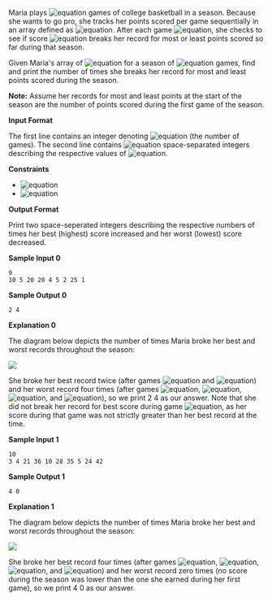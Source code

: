 Maria plays ![equation](https://latex.codecogs.com/svg.latex?\inline&space;n) games of college basketball in a season. Because she wants to go pro, she tracks her points scored per game sequentially in an array defined as ![equation](https://latex.codecogs.com/svg.latex?\inline&space;score&space;=&space;s_0,&space;s_1,&space;...,&space;s_{n-1}). After each game ![equation](https://latex.codecogs.com/svg.latex?\inline&space;i), she checks to see if score ![equation](https://latex.codecogs.com/svg.latex?\inline&space;s_i) breaks her record for most or least points scored so far during that season.

Given Maria's array of ![equation](https://latex.codecogs.com/svg.latex?\inline&space;scores) for a season of ![equation](https://latex.codecogs.com/svg.latex?\inline&space;n) games, find and print the number of times she breaks her record for most and least points scored during the season.

__Note:__ Assume her records for most and least points at the start of the season are the number of points scored during the first game of the season.

__Input Format__

The first line contains an integer denoting ![equation](https://latex.codecogs.com/svg.latex?\inline&space;n) (the number of games). 
The second line contains ![equation](https://latex.codecogs.com/svg.latex?\inline&space;n) space-separated integers describing the respective values of ![equation](https://latex.codecogs.com/svg.latex?\inline&space;s_0,&space;s_1,&space;...,&space;s_{n-1}).

__Constraints__
* ![equation](https://latex.codecogs.com/svg.latex?\inline&space;1&space;\le&space;n&space;\le&space;1000)
* ![equation](https://latex.codecogs.com/svg.latex?\inline&space;0&space;\le&space;s_i&space;\le&space;10^8)

__Output Format__

Print two space-seperated integers describing the respective numbers of times her best (highest) score increased and her worst (lowest) score decreased.

__Sample Input 0__
```commandline
9
10 5 20 20 4 5 2 25 1
```
__Sample Output 0__
```commandline
2 4
```
__Explanation 0__

The diagram below depicts the number of times Maria broke her best and worst records throughout the season:

![](https://github.com/avtomato/HackerRank/blob/master/Algorithms/img/1487360234-6bca5c518d-breakingbest3.png)

She broke her best record twice (after games ![equation](https://latex.codecogs.com/svg.latex?\inline&space;2) and ![equation](https://latex.codecogs.com/svg.latex?\inline&space;7)) and her worst record four times (after games ![equation](https://latex.codecogs.com/svg.latex?\inline&space;1), ![equation](https://latex.codecogs.com/svg.latex?\inline&space;4), ![equation](https://latex.codecogs.com/svg.latex?\inline&space;6), and ![equation](https://latex.codecogs.com/svg.latex?\inline&space;8)), so we print 2 4 as our answer. Note that she did not break her record for best score during game ![equation](https://latex.codecogs.com/svg.latex?\inline&space;3), as her score during that game was not strictly greater than her best record at the time.

__Sample Input 1__
```commandline
10
3 4 21 36 10 28 35 5 24 42
```
__Sample Output 1__
```commandline
4 0
```
__Explanation 1__

The diagram below depicts the number of times Maria broke her best and worst records throughout the season:

![](https://github.com/avtomato/HackerRank/blob/master/Algorithms/img/1487360375-aee4388234-breakingbest5.png)

She broke her best record four times (after games ![equation](https://latex.codecogs.com/svg.latex?\inline&space;1), ![equation](https://latex.codecogs.com/svg.latex?\inline&space;2), ![equation](https://latex.codecogs.com/svg.latex?\inline&space;3), and ![equation](https://latex.codecogs.com/svg.latex?\inline&space;9)) and her worst record zero times (no score during the season was lower than the one she earned during her first game), so we print 4 0 as our answer.